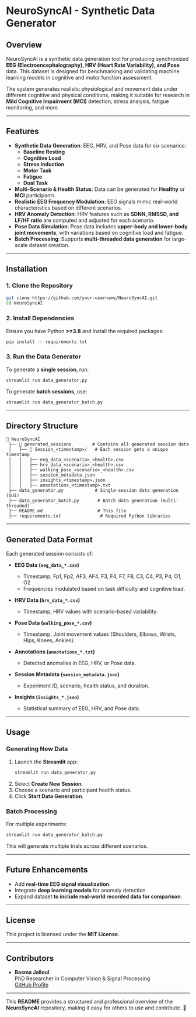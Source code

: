 # **NeuroSyncAI - Synthetic Data Generator**

## **Overview**
NeuroSyncAI is a synthetic data generation tool for producing synchronized **EEG (Electroencephalography), HRV (Heart Rate Variability), and Pose** data. This dataset is designed for benchmarking and validating machine learning models in cognitive and motor function assessment.

The system generates realistic physiological and movement data under different cognitive and physical conditions, making it suitable for research in **Mild Cognitive Impairment (MCI)** detection, stress analysis, fatigue monitoring, and more.

---

## **Features**
- **Synthetic Data Generation**: EEG, HRV, and Pose data for six scenarios:
  - **Baseline Resting**
  - **Cognitive Load**
  - **Stress Induction**
  - **Motor Task**
  - **Fatigue**
  - **Dual Task**
- **Multi-Scenario & Health Status**: Data can be generated for **Healthy** or **MCI** participants.
- **Realistic EEG Frequency Modulation**: EEG signals mimic real-world characteristics based on different scenarios.
- **HRV Anomaly Detection**: HRV features such as **SDNN, RMSSD, and LF/HF ratio** are computed and adjusted for each scenario.
- **Pose Data Simulation**: Pose data includes **upper-body and lower-body joint movements**, with variations based on cognitive load and fatigue.
- **Batch Processing**: Supports **multi-threaded data generation** for large-scale dataset creation.

---

## **Installation**
### **1. Clone the Repository**
```bash
git clone https://github.com/your-username/NeuroSyncAI.git
cd NeuroSyncAI
```

### **2. Install Dependencies**
Ensure you have Python **>=3.8** and install the required packages:
```bash
pip install -r requirements.txt
```

### **3. Run the Data Generator**
To generate a **single session**, run:
```bash
streamlit run data_generator.py
```
To generate **batch sessions**, use:
```bash
streamlit run data_generator_batch.py
```

---

## **Directory Structure**
```
📂 NeuroSyncAI
 ├── 📂 generated_sessions        # Contains all generated session data
 │   ├── 📂 Session_<timestamp>/   # Each session gets a unique timestamp
 │   │   ├── eeg_data_<scenario>_<health>.csv
 │   │   ├── hrv_data_<scenario>_<health>.csv
 │   │   ├── walking_pose_<scenario>_<health>.csv
 │   │   ├── session_metadata.json
 │   │   ├── insights_<timestamp>.json
 │   │   ├── annotations_<timestamp>.txt
 ├── data_generator.py            # Single-session data generation (GUI)
 ├── data_generator_batch.py       # Batch data generation (multi-threaded)
 ├── README.md                     # This file
 ├── requirements.txt               # Required Python libraries
```

---

## **Generated Data Format**
Each generated session consists of:
- **EEG Data (`eeg_data_*.csv`)**
  - Timestamp, Fp1, Fp2, AF3, AF4, F3, F4, F7, F8, C3, C4, P3, P4, O1, O2
  - Frequencies modulated based on task difficulty and cognitive load.
  
- **HRV Data (`hrv_data_*.csv`)**
  - Timestamp, HRV values with scenario-based variability.

- **Pose Data (`walking_pose_*.csv`)**
  - Timestamp, Joint movement values (Shoulders, Elbows, Wrists, Hips, Knees, Ankles).

- **Annotations (`annotations_*.txt`)**
  - Detected anomalies in EEG, HRV, or Pose data.

- **Session Metadata (`session_metadata.json`)**
  - Experiment ID, scenario, health status, and duration.

- **Insights (`insights_*.json`)**
  - Statistical summary of EEG, HRV, and Pose data.

---

## **Usage**
### **Generating New Data**
1. Launch the **Streamlit** app:
   ```bash
   streamlit run data_generator.py
   ```
2. Select **Create New Session**.
3. Choose a scenario and participant health status.
4. Click **Start Data Generation**.

### **Batch Processing**
For multiple experiments:
```bash
streamlit run data_generator_batch.py
```
This will generate multiple trials across different scenarios.

---

## **Future Enhancements**
- Add **real-time EEG signal visualization**.
- Integrate **deep learning models** for anomaly detection.
- Expand dataset **to include real-world recorded data for comparison**.

---

## **License**
This project is licensed under the **MIT License**.

---

## **Contributors**
- **Basma Jalloul**  
  PhD Researcher in Computer Vision & Signal Processing  
  [GitHub Profile](https://github.com/basmajalloul)

---

This **README** provides a structured and professional overview of the **NeuroSyncAI** repository, making it easy for others to use and contribute. 🚀
